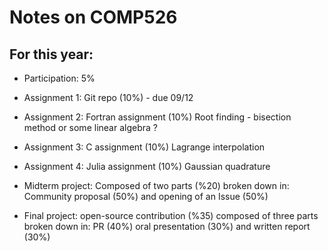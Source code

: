 # Notes on COMP526

## For this year:

- Participation: 5%
- Assignment 1: Git repo (10%) - due 09/12
- Assignment 2: Fortran assignment (10%) Root finding - bisection method or some linear algebra ?
- Assignment 3: C assignment (10%) Lagrange interpolation
- Assignment 4: Julia assignment (10%) Gaussian quadrature

- Midterm project: Composed of two parts (%20) broken down in: Community proposal (50%) and opening of an Issue (50%)
- Final project: open-source contribution (%35) composed of three parts broken down in: PR (40%) oral presentation (30%) and written report (30%)
